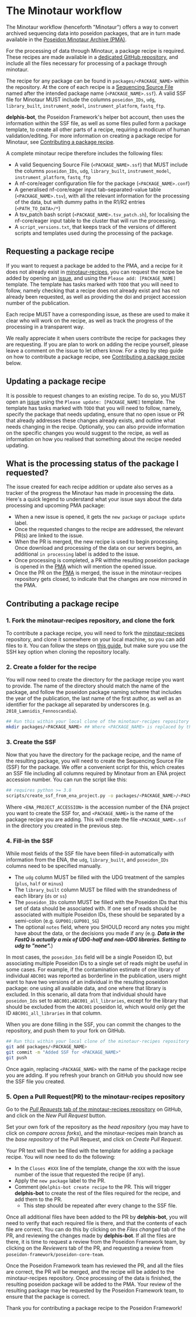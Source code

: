 # The Minotaur workflow

The Minotaur workflow (henceforth "Minotaur") offers a way to convert archived sequencing data into poseidon packages, that are in turn made available in the [Poseidon Minotaur Archive (PMA)](https://github.com/poseidon-framework/minotaur-archive).

For the processing of data through Minotaur, a package recipe is required. These recipes are made available in a [dedicated GitHub repository](https://github.com/poseidon-framework/minotaur-recipes/tree/main), and include all the files necessary for processing of a package through minotaur.

The recipe for any package can be found in `packages/<PACKAGE_NAME>` within the repository.
At the core of each recipe is a [Sequencing Source File](https://www.poseidon-adna.org/#/ssf_details) named after the intended package name (`<PACKAGE_NAME>.ssf`). A valid SSF file for Minotaur MUST include the columns `poseidon_IDs`, `udg`, `library_built`, `instrument_model`, `instrument_platform`, `fastq_ftp`.

**delphis-bot**, the Poseidon Framework's helper bot account, then uses the information within the SSF file, as well as some files pulled form a package template, to create all other parts of a recipe, requiring a modicum of human validation/editing. For more information on creating a package recipe for Minotaur, see [Contributing a package recipe](#contributing-a-package-recipe).

A complete minotaur recipe therefore includes the following files:

  - A valid Sequencing Source File (`<PACKAGE_NAME>.ssf`) that MUST include the columns `poseidon_IDs`, `udg`, `library_built`, `instrument_model`, `instrument_platform`, `fastq_ftp`
  - A nf-core/eager configuration file for the package (`<PACKAGE_NAME>.conf`)
  - A generalised nf-core/eager input tab-separated-value table (`<PACKAGE_NAME>.tsv`), with all the relevant information for the processing of the data, but with dummy paths in the R1/R2 entries (`<PATH_TO_DATA>/*`)
  - A tsv_patch bash script (`<PACKAGE_NAME>.tsv_patch.sh`), for localising the nf-core/eager input table to the cluster that will run the processing.
  - A `script_versions.txt`, that keeps track of the versions of different scripts and templates used during the processing of the package.

## Requesting a package recipe

If you want to request a package be added to the PMA, and a recipe for it does not already exist in [minotaur-recipes](https://github.com/poseidon-framework/minotaur-recipes/tree/main), you can request the recipe be added by opening an [issue](https://github.com/poseidon-framework/minotaur-recipes/issues), and using the `Please add: [PACKAGE_NAME]` template. The template has tasks marked with `TODO` that you will need to follow, namely checking that a recipe does not already exist and has not already been requested, as well as providing the doi and project accession number of the publication.

Each recipe MUST have a corresponding issue, as these are used to make it clear who will work on the recipe, as well as track the progress of the processing in a transparent way.

We really appreciate it when users contribute the recipe for packages they are requesting. If you are plan to work on adding the recipe yourself, please leave a comment on the issue to let others know. For a step by step guide on how to contribute a package recipe, see [Contributing a package recipe](#contributing-a-package-recipe) below.

## Updating a package recipe

It is possible to request changes to an existing recipe. To do so, you MUST open an [issue](https://github.com/poseidon-framework/minotaur-recipes/issues) using the `Please update: [PACKAGE_NAME]` template. The template has tasks marked with `TODO` that you will need to follow, namely, specify the package that needs updating, ensure that no open issue or PR that already addresses these changes already exists, and outline what needs changing in the recipe.
Optionally, you can also provide information on the specific changes you would suggest to the recipe, as well as information on how you realised that something about the recipe needed updating.

## What is the processing status of the package I requested?

The issue created for each recipe addition or update also serves as a tracker of the progress the Minotaur has made in processing the data. Here's a quick legend to understand what your issue says about the data processing and upcoming PMA package:

  - When a new issue is opened, it gets the `new package` or `package update` label.
  - Once the requested changes to the recipe are addressed, the relevant PR(s) are linked to the issue.
  - When the PR is merged, the new recipe is used to begin processing. Once download and processing of the data on our servers begins, an additional `in processing` label is added to the issue.
  - Once processing is completed, a PR withthe resulting poseidon package is opened in the [PMA](https://github.com/poseidon-framework/minotaur-archive) which will mention the opened issue.
  - Once the PR on the [PMA](https://github.com/poseidon-framework/minotaur-archive) is merged, the issue in the minotaur-recipes repository gets closed, to indicate that the changes are now mirrored in the PMA.

## Contributing a package recipe

### 1. Fork the minotaur-recipes repository, and clone the fork

To contribute a package recipe, you will need to fork the [minotaur-recipes](https://github.com/poseidon-framework/minotaur-recipes/tree/main) repository, and clone it somewhere on your local machine, so you can add files to it. 
You can follow the steps on [this guide](https://docs.github.com/en/get-started/quickstart/fork-a-repo), but make sure you use the SSH key option when cloning the repository locally.

### 2. Create a folder for the recipe

You will now need to create the directory for the package recipe you want to provide. The name of the directory should match the name of the package, and follow the poseidon package naming scheme that includes the year of the publication, the last name of the first author, as well as an identifier for the package all separated by underscores (e.g. `2018_Lamnidis_Fennoscandia`).

```bash
## Run this within your local clone of the minotaur-recipes repository
mkdir packages/<PACKAGE_NAME> ## Where <PACKAGE_NAME> is replaced by the name of the package recipe you are adding.
```

### 3. Create the SSF

Now that you have the directory for the package recipe, and the name of the resulting package, you will need to create the Sequencing Source File (SSF) for the package. We offer a convenient script for this, which creates an SSF file including all columns required by Minotaur from an ENA project accession number. You can run the script like this:

```bash
## requires python >= 3.8
scripts/create_ssf_from_ena_project.py -o packages/<PACKAGE_NAME>/<PACKAGE_NAME>.ssf <ENA_PROJECT_ACCESSION>
```

Where `<ENA_PROJECT_ACCESSION>` is the accession number of the ENA project you want to create the SSF for, and `<PACKAGE_NAME>` is the name of the package recipe you are adding.
This will create the file `<PACKAGE_NAME>.ssf` in the directory you created in the previous step.

### 4. Fill-in the SSF

While most fields of the SSF file have been filled-in automatically with information from the ENA, the `udg`, `library_built`, and `poseidon_IDs` columns need to be specified manually.

  - The `udg` column MUST be filled with the UDG treatment of the samples (`plus`, `half` or `minus`)
  - The `library_built` column MUST be filled with the strandedness of each library (`ds` or `ss`)
  - The `poseidon_IDs` column MUST be filled with the Poseidon IDs that this set of data should be associated with. If one set of reads should be associated with multiple Poseidon IDs, these should be separated by a semi-colon (e.g. `GUP001;GUP001_SG`)
  - The optional `notes` field, where you SHOULD record any notes you might have about the data, or the decisions you made if any (e.g. ***Data in the FastQ is actually a mix of UDG-half and non-UDG libraries. Setting to udg to "none".***)

In most cases, the `poseidon_Ids` field will be a single Poseidon ID, but associating multiple Poseidon IDs to a single set of reads might be useful in some cases. For example, if the contamination estimate of one library of individual `ABC001` was reported as borderline in the publication, users might want to have two versions of an individual in the resulting poseidon package: one using all available data, and one where that library is excluded. In this scenario, all data from that individual should have `poseidon_Ids` set to `ABC001;ABC001_all_libraries`, except for the library that should be excluded from the `ABC001` poseidon Id, which would only get the ID `ABC001_all_libraries` in that column.

When you are done filling in the SSF, you can commit the changes to the repository, and push them to your fork on GitHub.

```bash
## Run this within your local clone of the minotaur-recipes repository
git add packages/<PACKAGE_NAME>
git commit -m "Added SSF for <PACKAGE_NAME>"
git push
```

Once again, replacing `<PACKAGE_NAME>` with the name of the package recipe you are adding. If you refresh your branch on GitHub you should now see the SSF file you created.

### 5. Open a Pull Request(PR) to the minotaur-recipes repository

Go to the [*Pull Requests* tab of the minotaur-recipes repository](https://github.com/poseidon-framework/minotaur-recipes/pulls) on GitHub, and click on the *New Pull Request* button.

Set your own fork of the repository as the *head repository* (you may have to click on *compare across forks*), and the minotaur-recipes main branch as the *base repository* of the Pull Request, and click on *Create Pull Request*.

Your PR text will then be filled with the template for adding a package recipe. You will now need to do the following:

  - In the `Closes #XXX` line of the template, change the `XXX` with the issue number of the issue that requested the recipe (if any).
  - Apply the `new package` label to the PR.
  - Comment `@delphis-bot create recipe` to the PR. This will trigger **delphis-bot** to create the rest of the files required for the recipe, and add them to the PR.
    - This step should be repeated after every change to the SSF file.

Once all additional files have been added to the PR by **delphis-bot**, you will need to verify that each required file is there, and that the contents of each file are correct. You can do this by clicking on the *Files changed* tab of the PR, and reviewing the changes made by **delphis-bot**. If all the files are there, it is time to request a review from the Poseidon Framework team, by clicking on the *Reviewers* tab of the PR, and requesting a review from `poseidon-framework/poseidon-core-team`.

Once the Poseidon Framework team has reviewed the PR, and all the files are correct, the PR will be merged, and the recipe will be added to the minotaur-recipes repository. Once processing of the data is finished, the resulting poseidon package will be added to the PMA. Your review of the resulting package may be requested by the Poseidon Framework team, to ensure that the package is correct.

Thank you for contributing a package recipe to the Poseidon Framework!
